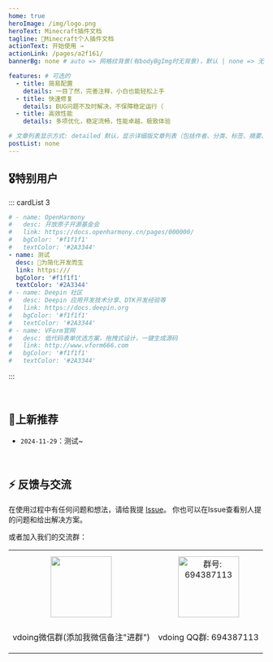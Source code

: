 ```yaml
---
home: true
heroImage: /img/logo.png
heroText: Minecraft插件文档
tagline: 🚀Minecraft个人插件文档
actionText: 开始使用 →
actionLink: /pages/a2f161/
bannerBg: none # auto => 网格纹背景(有bodyBgImg时无背景)，默认 | none => 无 | '大图地址' | background: 自定义背景样式       提示：如发现文本颜色不适应你的背景时可以到palette.styl修改$bannerTextColor变量

features: # 可选的
  - title: 简易配置
    details: 一目了然，完善注释，小白也能轻松上手
  - title: 快速修复
    details: BUG问题不及时解决，不保障稳定运行（
  - title: 高效性能
    details: 多项优化，稳定流畅，性能卓越，极致体验

# 文章列表显示方式: detailed 默认，显示详细版文章列表（包括作者、分类、标签、摘要、分页等）| simple => 显示简约版文章列表（仅标题和日期）| none 不显示文章列表
postList: none
---
```


<style>
.become-sponsor {
  padding: 8px 20px;
  display: inline-block;
  color: #11a8cd;
  border-radius: 30px;
  box-sizing: border-box;
  border: 1px solid #11a8cd;
}
</style>


## 🎖特别用户
::: cardList 3
```yaml
# - name: OpenHarmony
#   desc: 开放原子开源基金会
#   link: https://docs.openharmony.cn/pages/000000/
#   bgColor: '#f1f1f1'
#   textColor: '#2A3344'
- name: 测试
  desc: 🚀为简化开发而生
  link: https:///
  bgColor: '#f1f1f1'
  textColor: '#2A3344'
# - name: Deepin 社区
#   desc: Deepin 应用开发技术分享、DTK开发经验等
#   link: https://docs.deepin.org
#   bgColor: '#f1f1f1'
#   textColor: '#2A3344'
# - name: VForm官网
#   desc: 低代码表单优选方案，拖拽式设计，一键生成源码
#   link: http://www.vform666.com
#   bgColor: '#f1f1f1'
#   textColor: '#2A3344'
```
:::

<br/>

## 🎉上新推荐
* `2024-11-29`：测试~

<br/>


## ⚡ 反馈与交流

在使用过程中有任何问题和想法，请给我提 [Issue](https://github.com/xugaoyi/vuepress-theme-vdoing/issues)。
你也可以在Issue查看别人提的问题和给出解决方案。

或者加入我们的交流群：

<table>
  <tbody>
    <tr>
      <td align="center" valign="middle">
        <img src="https://jsd.cdn.zzko.cn/gh/xugaoyi/blog-gitalk-comment@master/img/0.4pp7r95mdai0.jpeg" class="no-zoom" style="width:120px;margin: 10px;">
        <p>vdoing微信群(添加我微信备注"进群")</p>
      </td>
      <td align="center" valign="middle">
        <img :src="$withBase('/img/qrcode/qqq.webp')" alt="群号: 694387113" class="no-zoom" style="width:120px;margin: 10px;">
        <p>vdoing QQ群: 694387113</p>
      </td>
    </tr>
  </tbody>
</table>


<!-- AD -->
<div class="wwads-cn wwads-horizontal page-wwads" data-id="136"></div>
<style>
  .page-wwads{
    width:100%!important;
    min-height: 0;
    margin: 0;
  }
  .page-wwads .wwads-img img{
    width:80px!important;
  }
  .page-wwads .wwads-poweredby{
    width: 40px;
    position: absolute;
    right: 25px;
    bottom: 3px;
  }
  .wwads-content .wwads-text, .page-wwads .wwads-text{
    height: 100%;
    padding-top: 5px;
    display: block;
  }
</style>
